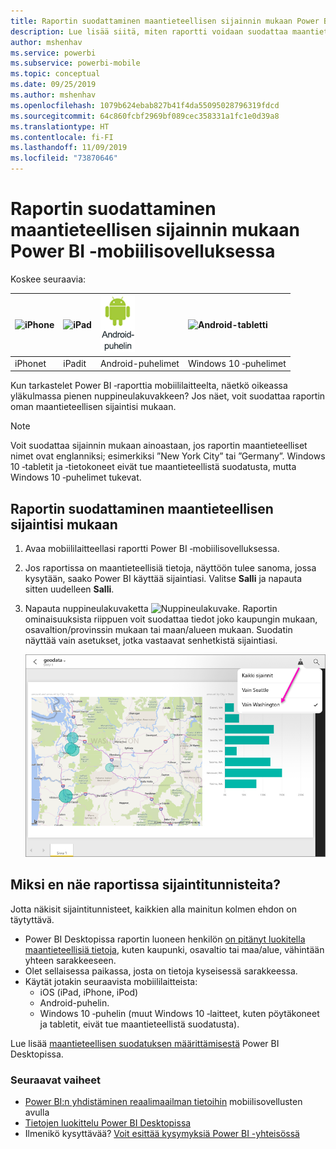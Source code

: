 ```yaml
---
title: Raportin suodattaminen maantieteellisen sijainnin mukaan Power BI ‑mobiilisovelluksessa
description: Lue lisää siitä, miten raportti voidaan suodattaa maantieteellisen sijainnin mukaan Microsoft Power BI ‑mobiilisovelluksissa, jos raportin omistaja on määrittänyt maantieteelliset tunnisteet.
author: mshenhav
ms.service: powerbi
ms.subservice: powerbi-mobile
ms.topic: conceptual
ms.date: 09/25/2019
ms.author: mshenhav
ms.openlocfilehash: 1079b624ebab827b41f4da55095028796319fdcd
ms.sourcegitcommit: 64c860fcbf2969bf089cec358331a1fc1e0d39a8
ms.translationtype: HT
ms.contentlocale: fi-FI
ms.lasthandoff: 11/09/2019
ms.locfileid: "73870646"
---
```

# <a name="filter-a-report-by-geographic-location-in-the-power-bi-mobile-apps"></a>Raportin suodattaminen maantieteellisen sijainnin mukaan Power BI ‑mobiilisovelluksessa
Koskee seuraavia:

| ![iPhone](./media/mobile-apps-geographic-filtering/iphone-logo-50-px.png) | ![iPad](./media/mobile-apps-geographic-filtering/ipad-logo-50-px.png) | ![Android-puhelin](./media/mobile-apps-geographic-filtering/android-phone-logo-50-px.png) | ![Android-tabletti](./media/mobile-apps-geographic-filtering/win-10-logo-50-px.png) |
|:--- |:--- |:--- |:--- |
| iPhonet |iPadit |Android-puhelimet |Windows 10 ‑puhelimet |

Kun tarkastelet Power BI ‑raporttia mobiililaitteelta, näetkö oikeassa yläkulmassa pienen nuppineulakuvakkeen? Jos näet, voit suodattaa raportin oman maantieteellisen sijaintisi mukaan.

> [!NOTE]
> Voit suodattaa sijainnin mukaan ainoastaan, jos raportin maantieteelliset nimet ovat englanniksi; esimerkiksi ”New York City” tai ”Germany”. Windows 10 ‑tabletit ja ‑tietokoneet eivät tue maantieteellistä suodatusta, mutta Windows 10 ‑puhelimet tukevat.
> 
> 

## <a name="filter-your-report-by-your-geographic-location"></a>Raportin suodattaminen maantieteellisen sijaintisi mukaan
1. Avaa mobiililaitteellasi raportti Power BI ‑mobiilisovelluksessa.
2. Jos raportissa on maantieteellisiä tietoja, näyttöön tulee sanoma, jossa kysytään, saako Power BI käyttää sijaintiasi. Valitse **Salli** ja napauta sitten uudelleen **Salli**.
3. Napauta nuppineulakuvaketta ![Nuppineulakuvake](./media/mobile-apps-geographic-filtering/power-bi-mobile-geo-icon.png). Raportin ominaisuuksista riippuen voit suodattaa tiedot joko kaupungin mukaan, osavaltion/provinssin mukaan tai maan/alueen mukaan. Suodatin näyttää vain asetukset, jotka vastaavat senhetkistä sijaintiasi.
   
    ![Nuppineulasuodatin](./media/mobile-apps-geographic-filtering/power-bi-mobile-geo-map-set-filter.png)

## <a name="why-dont-i-see-location-tags-on-a-report"></a>Miksi en näe raportissa sijaintitunnisteita?
Jotta näkisit sijaintitunnisteet, kaikkien alla mainitun kolmen ehdon on täytyttävä. 

* Power BI Desktopissa raportin luoneen henkilön [on pitänyt luokitella maantieteellisiä tietoja](../../desktop-mobile-geofiltering.md), kuten kaupunki, osavaltio tai maa/alue, vähintään yhteen sarakkeeseen.
* Olet sellaisessa paikassa, josta on tietoja kyseisessä sarakkeessa.
* Käytät jotakin seuraavista mobiililaitteista:
  * iOS (iPad, iPhone, iPod)
  * Android-puhelin.
  * Windows 10 ‑puhelin (muut Windows 10 ‑laitteet, kuten pöytäkoneet ja tabletit, eivät tue maantieteellistä suodatusta).

Lue lisää [maantieteellisen suodatuksen määrittämisestä](../../desktop-mobile-geofiltering.md) Power BI Desktopissa.

### <a name="next-steps"></a>Seuraavat vaiheet
* [Power BI:n yhdistäminen reaalimaailman tietoihin](mobile-apps-data-in-real-world-context.md) mobiilisovellusten avulla
* [Tietojen luokittelu Power BI Desktopissa](../../desktop-data-categorization.md) 
* Ilmenikö kysyttävää? [Voit esittää kysymyksiä Power BI -yhteisössä](https://community.powerbi.com/)

